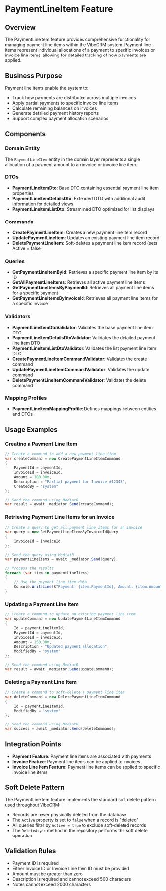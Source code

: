 # PaymentLineItem Feature

## Overview
The PaymentLineItem feature provides comprehensive functionality for managing payment line items within the VibeCRM system. Payment line items represent individual allocations of a payment to specific invoices or invoice line items, allowing for detailed tracking of how payments are applied.

## Business Purpose
Payment line items enable the system to:
- Track how payments are distributed across multiple invoices
- Apply partial payments to specific invoice line items
- Calculate remaining balances on invoices
- Generate detailed payment history reports
- Support complex payment allocation scenarios

## Components

### Domain Entity
The `PaymentLineItem` entity in the domain layer represents a single allocation of a payment amount to an invoice or invoice line item.

### DTOs
- **PaymentLineItemDto**: Base DTO containing essential payment line item properties
- **PaymentLineItemDetailsDto**: Extended DTO with additional audit information for detailed views
- **PaymentLineItemListDto**: Streamlined DTO optimized for list displays

### Commands
- **CreatePaymentLineItem**: Creates a new payment line item record
- **UpdatePaymentLineItem**: Updates an existing payment line item record
- **DeletePaymentLineItem**: Soft-deletes a payment line item record (sets Active = false)

### Queries
- **GetPaymentLineItemById**: Retrieves a specific payment line item by its ID
- **GetAllPaymentLineItems**: Retrieves all active payment line items
- **GetPaymentLineItemsByPaymentId**: Retrieves all payment line items for a specific payment
- **GetPaymentLineItemsByInvoiceId**: Retrieves all payment line items for a specific invoice

### Validators
- **PaymentLineItemDtoValidator**: Validates the base payment line item DTO
- **PaymentLineItemDetailsDtoValidator**: Validates the detailed payment line item DTO
- **PaymentLineItemListDtoValidator**: Validates the list payment line item DTO
- **CreatePaymentLineItemCommandValidator**: Validates the create command
- **UpdatePaymentLineItemCommandValidator**: Validates the update command
- **DeletePaymentLineItemCommandValidator**: Validates the delete command

### Mapping Profiles
- **PaymentLineItemMappingProfile**: Defines mappings between entities and DTOs

## Usage Examples

### Creating a Payment Line Item
```csharp
// Create a command to add a new payment line item
var createCommand = new CreatePaymentLineItemCommand
{
    PaymentId = paymentId,
    InvoiceId = invoiceId,
    Amount = 100.00m,
    Description = "Partial payment for Invoice #12345",
    CreatedBy = "system"
};

// Send the command using MediatR
var result = await _mediator.Send(createCommand);
```

### Retrieving Payment Line Items for an Invoice
```csharp
// Create a query to get all payment line items for an invoice
var query = new GetPaymentLineItemsByInvoiceIdQuery
{
    InvoiceId = invoiceId
};

// Send the query using MediatR
var paymentLineItems = await _mediator.Send(query);

// Process the results
foreach (var item in paymentLineItems)
{
    // Use the payment line item data
    Console.WriteLine($"Payment: {item.PaymentId}, Amount: {item.Amount}");
}
```

### Updating a Payment Line Item
```csharp
// Create a command to update an existing payment line item
var updateCommand = new UpdatePaymentLineItemCommand
{
    Id = paymentLineItemId,
    PaymentId = paymentId,
    InvoiceId = invoiceId,
    Amount = 150.00m,
    Description = "Updated payment allocation",
    ModifiedBy = "system"
};

// Send the command using MediatR
var result = await _mediator.Send(updateCommand);
```

### Deleting a Payment Line Item
```csharp
// Create a command to soft-delete a payment line item
var deleteCommand = new DeletePaymentLineItemCommand
{
    Id = paymentLineItemId,
    ModifiedBy = "system"
};

// Send the command using MediatR
var success = await _mediator.Send(deleteCommand);
```

## Integration Points
- **Payment Feature**: Payment line items are associated with payments
- **Invoice Feature**: Payment line items can be applied to invoices
- **Invoice Line Item Feature**: Payment line items can be applied to specific invoice line items

## Soft Delete Pattern
The PaymentLineItem feature implements the standard soft delete pattern used throughout VibeCRM:
- Records are never physically deleted from the database
- The `Active` property is set to `false` when a record is "deleted"
- All queries filter by `Active = true` to exclude soft-deleted records
- The `DeleteAsync` method in the repository performs the soft delete operation

## Validation Rules
- Payment ID is required
- Either Invoice ID or Invoice Line Item ID must be provided
- Amount must be greater than zero
- Description is required and cannot exceed 500 characters
- Notes cannot exceed 2000 characters

